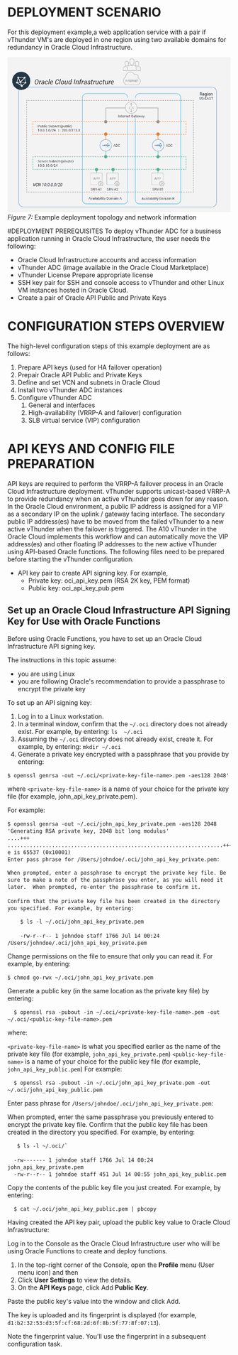 # DEPLOYMENT SCENARIO
For this deployment example,a web application service with a pair if vThunder VM's are deployed in one region using two available domains for redundancy in Oracle Cloud Infrastructure.

![Deployment Scenario](./images/Deployment_Senario.png)
_Figure 7:_ Example deployment topology and network information

#DEPLOYMENT PREREQUISITES
To deploy vThunder ADC for a business application running in Oracle Cloud Infrastructure, the user needs the following:
* Oracle Cloud Infrastructure accounts and access information
* vThunder ADC (image available in the Oracle Cloud Marketplace)
* vThunder License Prepare appropriate license
* SSH key pair for SSH and console access to vThunder and other Linux VM instances hosted in Oracle Cloud.
* Create a pair of Oracle API Public and Private Keys

# CONFIGURATION STEPS OVERVIEW
The high-level configuration steps of this example deployment are as follows:
1. Prepare API keys (used for HA failover operation)
1. Prepair Oracle API Public and Private Keys
1. Define and set VCN and subnets in Oracle Cloud
1. Install two vThunder ADC instances
1. Configure vThunder ADC
   1. General and interfaces
   1. High-availability (VRRP-A and failover) configuration
   1. SLB virtual service (VIP) configuration
# API KEYS AND CONFIG FILE PREPARATION
API keys are required to perform the VRRP-A failover process in an Oracle Cloud Infrastructure deployment. vThunder supports
unicast-based VRRP-A to provide redundancy when an active vThunder goes down for any reason. In the Oracle Cloud environment,
a public IP address is assigned for a VIP as a secondary IP on the uplink / gateway facing interface. The secondary public IP
address(es) have to be moved from the failed vThunder to a new active vThunder when the failover is triggered. The A10 vThunder in
the Oracle Cloud implements this workflow and can automatically move the VIP address(es) and other floating IP addresses to the
new active vThunder using API-based Oracle functions.
The following files need to be prepared before starting the vThunder configuration.
* API key pair to create API signing key. For example,
  * Private key: oci_api_key.pem (RSA 2K key, PEM format)
  * Public key: oci_api_key_pub.pem

## Set up an Oracle Cloud Infrastructure API Signing Key for Use with Oracle Functions
Before using Oracle Functions, you have to set up an Oracle Cloud Infrastructure API signing key.

The instructions in this topic assume:

  * you are using Linux
  * you are following Oracle's recommendation to provide a passphrase to encrypt the private key

To set up an API signing key:

1. Log in to a Linux workstation.
1. In a terminal window, confirm that the `~/.oci` directory does not already exist. For example, by entering:
`ls  ~/.oci`
1. Assuming the `~/.oci` directory does not already exist, create it. For example, by entering:
```mkdir ~/.oci```
1. Generate a private key encrypted with a passphrase that you provide by entering:
```
$ openssl genrsa -out ~/.oci/<private-key-file-name>.pem -aes128 2048'
```
where `<private-key-file-name>` is a name of your choice for the private key file (for example, john_api_key_private.pem).

   For example:
```
$ openssl genrsa -out ~/.oci/john_api_key_private.pem -aes128 2048
'Generating RSA private key, 2048 bit long modulus'
....+++
....................................................................+++
e is 65537 (0x10001)
Enter pass phrase for /Users/johndoe/.oci/john_api_key_private.pem:
```
    When prompted, enter a passphrase to encrypt the private key file. Be sure to make a note of the passphrase you enter, as you will need it later.  When prompted, re-enter the passphrase to confirm it.

    Confirm that the private key file has been created in the directory you specified. For example, by entering:
```
    $ ls -l ~/.oci/john_api_key_private.pem

    -rw-r--r-- 1 johndoe staff 1766 Jul 14 00:24 /Users/johndoe/.oci/john_api_key_private.pem
```
Change permissions on the file to ensure that only you can read it. For example, by entering:
```
$ chmod go-rwx ~/.oci/john_api_key_private.pem
```  

   Generate a public key (in the same location as the private key file) by entering:
```
  $ openssl rsa -pubout -in ~/.oci/<private-key-file-name>.pem -out ~/.oci/<public-key-file-name>.pem
```
  where:

  `<private-key-file-name>` is what you specified earlier as the name of the private key file (for example, `john_api_key_private.pem`)
  `<public-key-file-name>` is a name of your choice for the public key file (for example, `john_api_key_public.pem`)
  For example:
```
  $ openssl rsa -pubout -in ~/.oci/john_api_key_private.pem -out ~/.oci/john_api_key_public.pem
```
  Enter pass phrase for `/Users/johndoe/.oci/john_api_key_private.pem`:

  When prompted, enter the same passphrase you previously entered to encrypt the private key file.
  Confirm that the public key file has been created in the directory you specified. For example, by entering:

```
   $ ls -l ~/.oci/`

  -rw------- 1 johndoe staff 1766 Jul 14 00:24 john_api_key_private.pem
  -rw-r--r-- 1 johndoe staff 451 Jul 14 00:55 john_api_key_public.pem
```

   Copy the contents of the public key file you just created. For example, by entering:

```
  $ cat ~/.oci/john_api_key_public.pem | pbcopy
```
Having created the API key pair, upload the public key value to Oracle Cloud Infrastructure:

  Log in to the Console as the Oracle Cloud Infrastructure user who will be using Oracle Functions to create and deploy functions.

  1. In the top-right corner of the Console, open the **Profile** menu (User menu icon) and then
  1. Click **User Settings** to view the details.
  1. On the **API Keys** page, click Add **Public Key**.

  Paste the public key's value into the window and click Add.

  The key is uploaded and its fingerprint is displayed (for example, `d1:b2:32:53:d3:5f:cf:68:2d:6f:8b:5f:77:8f:07:13`).

  Note the fingerprint value. You'll use the fingerprint in a subsequent configuration task.
